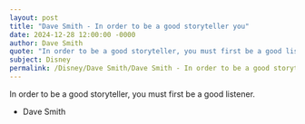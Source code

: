 ```yaml
---
layout: post
title: "Dave Smith - In order to be a good storyteller you"
date: 2024-12-28 12:00:00 -0000
author: Dave Smith
quote: "In order to be a good storyteller, you must first be a good listener."
subject: Disney
permalink: /Disney/Dave Smith/Dave Smith - In order to be a good storyteller you
---
```


In order to be a good storyteller, you must first be a good listener.

- Dave Smith
